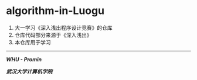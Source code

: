 # algorithm-in-Luogu
1. 大一学习《深入浅出程序设计竞赛》的仓库
2. 仓库代码部分来源于《深入浅出》
3. 本仓库用于学习
***
***WHU - Promin***

***武汉大学计算机学院***

